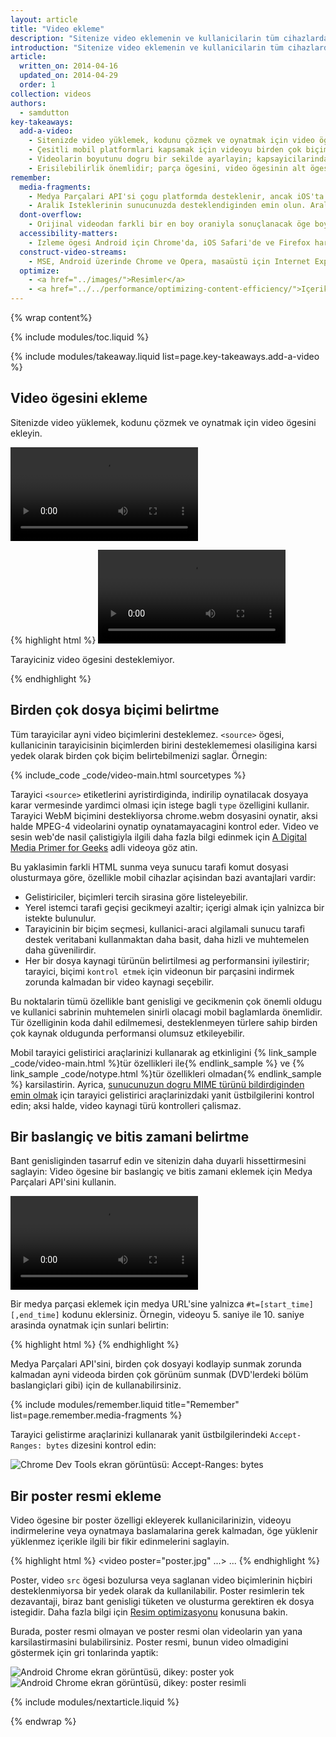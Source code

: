 ```yaml
---
layout: article
title: "Video ekleme"
description: "Sitenize video eklemenin ve kullanicilarin tüm cihazlarda mümkün olan en iyi deneyimi yasamalarini saglamanin en basit yollarini ögrenin."
introduction: "Sitenize video eklemenin ve kullanicilarin tüm cihazlarda mümkün olan en iyi deneyimi yasamalarini saglamanin en basit yollarini ögrenin."
article:
  written_on: 2014-04-16
  updated_on: 2014-04-29
  order: 1
collection: videos
authors:
  - samdutton
key-takeaways:
  add-a-video:
    - Sitenizde video yüklemek, kodunu çözmek ve oynatmak için video ögesini kullanin.
    - Çesitli mobil platformlari kapsamak için videoyu birden çok biçimde olusturun.
    - Videolarin boyutunu dogru bir sekilde ayarlayin; kapsayicilarindan tasmadiklarindan emin olun.
    - Erisilebilirlik önemlidir; parça ögesini, video ögesinin alt ögesi olarak ekleyin.
remember:
  media-fragments:
    - Medya Parçalari API'si çogu platformda desteklenir, ancak iOS'ta desteklenmez.
    - Aralik Isteklerinin sunucunuzda desteklendiginden emin olun. Aralik Istekleri, çogu sunucuda varsayilan olarak etkindir, ancak bazi barindirma hizmetleri bunlari kapatabilir.
  dont-overflow:
    - Orijinal videodan farkli bir en boy oraniyla sonuçlanacak öge boyutu ayarlamasini zorlamayin. Basik veya uzamis video kötü görünür.
  accessibility-matters:
    - Izleme ögesi Android için Chrome'da, iOS Safari'de ve Firefox haricinde geçerli tüm masaüstü tarayicilarda desteklenir (bkz. <a href="http://caniuse.com/track" title="Izleme ögesi destek durumu">caniuse.com/track</a>). Çesitli çoklu dolgular da kullanilmaktadir. <a href='//www.delphiki.com/html5/playr/' title='Playr parça ögesi çoklu dolgusu'>Playr</a> veya <a href='//captionatorjs.com/' title='Captionator parça'>Captionator</a> kullanmanizi öneririz.
  construct-video-streams:
    - MSE, Android üzerinde Chrome ve Opera, masaüstü için Internet Explorer 11 ve Chrome tarafindan desteklenir ve <a href='http://wiki.mozilla.org/Platform/MediaSourceExtensions' title='Firefox Media Source Extensions uygulama zaman çizelgesi'>Firefox</a> için de destek saglanmasi planlanmaktadir.
  optimize:
    - <a href="../images/">Resimler</a>
    - <a href="../../performance/optimizing-content-efficiency/">Içerik verimliligini optimize etme</a>
---
```


{% wrap content%}

{% include modules/toc.liquid %}

<style>

  img, video, object {
    max-width: 100%;
  }

  img.center {
    display: block;
    margin-left: auto;
    margin-right: auto;
  }

</style>

{% include modules/takeaway.liquid list=page.key-takeaways.add-a-video %}

## Video ögesini ekleme

Sitenizde video yüklemek, kodunu çözmek ve oynatmak için video ögesini ekleyin.

<video controls>
     <source src="video/chrome.webm" type="video/webm">
     <source src="video/chrome.mp4" type="video/mp4">
     <p>Bu tarayici video ögesini desteklemiyor.</p>
</video>

{% highlight html %}
<video src="chrome.webm" type="video/webm">
    <p>Tarayiciniz video ögesini desteklemiyor.</p>
</video>
{% endhighlight %}

## Birden çok dosya biçimi belirtme

Tüm tarayicilar ayni video biçimlerini desteklemez.
`<source>` ögesi, kullanicinin tarayicisinin biçimlerden birini desteklememesi olasiligina karsi yedek olarak birden çok biçim belirtebilmenizi saglar.
Örnegin:

{% include_code _code/video-main.html sourcetypes %}

Tarayici `<source>` etiketlerini ayristirdiginda, indirilip oynatilacak dosyaya karar vermesinde yardimci olmasi için istege bagli `type` özelligini kullanir. Tarayici WebM biçimini destekliyorsa chrome.webm dosyasini oynatir, aksi halde MPEG-4 videolarini oynatip oynatamayacagini kontrol eder.
Video ve sesin web'de nasil çalistigiyla ilgili daha fazla bilgi edinmek için <a href='//www.xiph.org/video/vid1.shtml' title='Dijital video ile ilgili son derece eglenceli ve bilgilendirici video kilavuz'>A Digital Media Primer for Geeks</a> adli videoya göz atin.

Bu yaklasimin farkli HTML sunma veya sunucu tarafi komut dosyasi olusturmaya göre, özellikle mobil cihazlar açisindan bazi avantajlari vardir:

* Gelistiriciler, biçimleri tercih sirasina göre listeleyebilir.
* Yerel istemci tarafi geçisi gecikmeyi azaltir; içerigi almak için yalnizca bir istekte bulunulur.
* Tarayicinin bir biçim seçmesi, kullanici-araci algilamali sunucu tarafi destek veritabani kullanmaktan daha basit, daha hizli ve muhtemelen daha güvenilirdir.
* Her bir dosya kaynagi türünün belirtilmesi ag performansini iyilestirir; tarayici, biçimi `kontrol etmek` için videonun bir parçasini indirmek zorunda kalmadan bir video kaynagi seçebilir.

Bu noktalarin tümü özellikle bant genisligi ve gecikmenin çok önemli oldugu ve kullanici sabrinin muhtemelen sinirli olacagi mobil baglamlarda önemlidir. 
Tür özelliginin koda dahil edilmemesi, desteklenmeyen türlere sahip birden çok kaynak oldugunda performansi olumsuz etkileyebilir.

Mobil tarayici gelistirici araçlarinizi kullanarak ag etkinligini {% link_sample _code/video-main.html %}tür özellikleri ile{% endlink_sample %} ve {% link_sample _code/notype.html %}tür özellikleri olmadan{% endlink_sample %} karsilastirin.
Ayrica, [sunucunuzun dogru MIME türünü bildirdiginden emin olmak](//developer.mozilla.org/en/docs/Properly_Configuring_Server_MIME_Types) için tarayici gelistirici araçlarinizdaki yanit üstbilgilerini kontrol edin; aksi halde, video kaynagi türü kontrolleri çalismaz.

## Bir baslangiç ve bitis zamani belirtme

Bant genisliginden tasarruf edin ve sitenizin daha duyarli hissettirmesini saglayin: Video ögesine bir baslangiç ve bitis zamani eklemek için Medya Parçalari API'sini kullanin.

<video controls>
  <source src="video/chrome.webm#t=5,10" type="video/webm">
  <source src="video/chrome.mp4#t=5,10" type="video/mp4">
     <p>Bu tarayici video ögesini desteklemiyor.</p>
</video>

Bir medya parçasi eklemek için medya URL'sine yalnizca `#t=[start_time][,end_time]` kodunu eklersiniz. Örnegin, videoyu 5. saniye ile 10. saniye arasinda oynatmak için sunlari belirtin:

{% highlight html %}
<source src="video/chrome.webm#t=5,10" type="video/webm">
{% endhighlight %}

Medya Parçalari API'sini, birden çok dosyayi kodlayip sunmak zorunda kalmadan ayni videoda birden çok görünüm sunmak (DVD'lerdeki bölüm baslangiçlari gibi) için de kullanabilirsiniz.

{% include modules/remember.liquid title="Remember" list=page.remember.media-fragments %}

Tarayici gelistirme araçlarinizi kullanarak yanit üstbilgilerindeki `Accept-Ranges: bytes` dizesini kontrol edin:

<img class="center" alt="Chrome Dev Tools ekran görüntüsü: Accept-Ranges: bytes" src="images/Accept-Ranges-Chrome-Dev-Tools.png">

## Bir poster resmi ekleme

Video ögesine bir poster özelligi ekleyerek kullanicilarinizin, videoyu indirmelerine veya oynatmaya baslamalarina gerek kalmadan, öge yüklenir yüklenmez içerikle ilgili bir fikir edinmelerini saglayin.

{% highlight html %}
<video poster="poster.jpg" ...>
  ...
</video>
{% endhighlight %}

Poster, video `src` ögesi bozulursa veya saglanan video biçimlerinin hiçbiri desteklenmiyorsa bir yedek olarak da kullanilabilir. Poster resimlerin tek dezavantaji, biraz bant genisligi tüketen ve olusturma gerektiren ek dosya istegidir. Daha fazla bilgi için [Resim optimizasyonu](../../performance/optimizing-content-efficiency/optimize-encoding-and-transfer.html#image-optimization) konusuna bakin.

Burada, poster resmi olmayan ve poster resmi olan videolarin yan yana karsilastirmasini bulabilirsiniz. Poster resmi, bunun video olmadigini göstermek için gri tonlarinda yaptik:

<div class="clear">
  <div class="g--half">
    <img class="center" alt="Android Chrome ekran görüntüsü, dikey: poster yok" src="images/Chrome-Android-video-no-poster.png">
  </div>

  <div class="g--half g--last">
    <img class="center" alt="Android Chrome ekran görüntüsü, dikey: poster resimli" src="images/Chrome-Android-video-poster.png">
  </div>
</div>

{% include modules/nextarticle.liquid %}

{% endwrap %}

